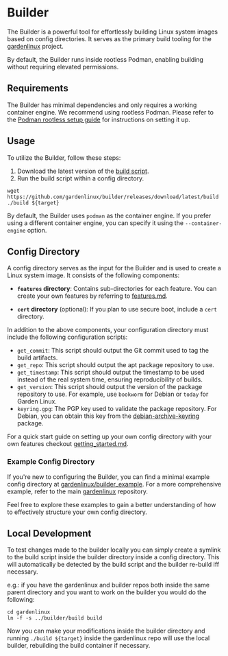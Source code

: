 # Builder

The Builder is a powerful tool for effortlessly building Linux system images based on config directories. It serves as the primary build tooling for the [gardenlinux](https://github.com/gardenlinux/gardenlinux) project.

By default, the Builder runs inside rootless Podman, enabling building without requiring elevated permissions.

## Requirements

The Builder has minimal dependencies and only requires a working container engine. We recommend using rootless Podman. Please refer to the [Podman rootless setup guide](https://github.com/containers/podman/blob/main/docs/tutorials/rootless_tutorial.md) for instructions on setting it up.

## Usage

To utilize the Builder, follow these steps:

1. Download the latest version of the [build script](https://github.com/gardenlinux/builder/releases/download/latest/build).
2. Run the build script within a config directory.

```shell
wget https://github.com/gardenlinux/builder/releases/download/latest/build
./build ${target}
```

By default, the Builder uses `podman` as the container engine. If you prefer using a different container engine, you can specify it using the `--container-engine` option.

## Config Directory

A config directory serves as the input for the Builder and is used to create a Linux system image. It consists of the following components:

- **`features` directory**: Contains sub-directories for each feature. You can create your own features by referring to [features.md](docs/features.md).

- **`cert` directory** (optional): If you plan to use secure boot, include a `cert` directory.

In addition to the above components, your configuration directory must include the following configuration scripts:

- `get_commit`: This script should output the Git commit used to tag the build artifacts.
- `get_repo`: This script should output the apt package repository to use.
- `get_timestamp`: This script should output the timestamp to be used instead of the real system time, ensuring reproducibility of builds.
- `get_version`: This script should output the version of the package repository to use. For example, use `bookworm` for Debian or `today` for Garden Linux.
- `keyring.gpg`: The PGP key used to validate the package repository. For Debian, you can obtain this key from the [debian-archive-keyring](https://packages.debian.org/bookworm/debian-archive-keyring) package.

For a quick start guide on setting up your own config directory with your own features checkout [getting_started.md](docs/getting_started.md).

### Example Config Directory

If you're new to configuring the Builder, you can find a minimal example config directory at [gardenlinux/builder_example](https://github.com/gardenlinux/builder_example). For a more comprehensive example, refer to the main [gardenlinux](https://github.com/gardenlinux/gardenlinux) repository.

Feel free to explore these examples to gain a better understanding of how to effectively structure your own config directory.


## Local Development

To test changes made to the builder locally you can simply create a symlink to the build script inside the builder directory inside a config directory. This will automatically be detected by the build script and the builder re-build iff necessary.

e.g.: if you have the gardenlinux and builder repos both inside the same parent directory and you want to work on the builder you would do the following:

```
cd gardenlinux
ln -f -s ../builder/build build
```

Now you can make your modifications inside the builder directory and running `./build ${target}` inside the gardenlinux repo will use the local builder, rebuilding the build container if necessary.
